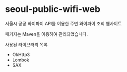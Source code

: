 # seoul-public-wifi-web
서울시 공공 와이파이 API를 이용한 주변 와이파이 조회 웹사이트

패키지는 Maven을 이용하여 관리되었습니다.

사용된 라이브러리 목록
* OkHttp3
* Lombok
* SAX

